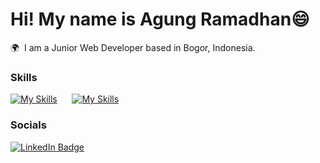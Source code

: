 # Hi! My name is Agung Ramadhan😄

🌍  I am a Junior Web Developer based in Bogor, Indonesia.
<br/>

### Skills

[![My Skills](https://skillicons.dev/icons?i=html,css,js)](https://skillicons.dev) &nbsp;&nbsp;&nbsp;&nbsp;&nbsp;[![My Skills](https://skillicons.dev/icons?i=photoshop,premiere,figma)](https://skillicons.dev)
<br/>

### Socials

<div id="badges">
  <a href="https://www.linkedin.com/in/agungramadhan/">
    <img src="https://img.shields.io/badge/LinkedIn-blue?style=for-the-badge&logo=linkedin&logoColor=white" alt="LinkedIn Badge"/>
  </a>
</div>
